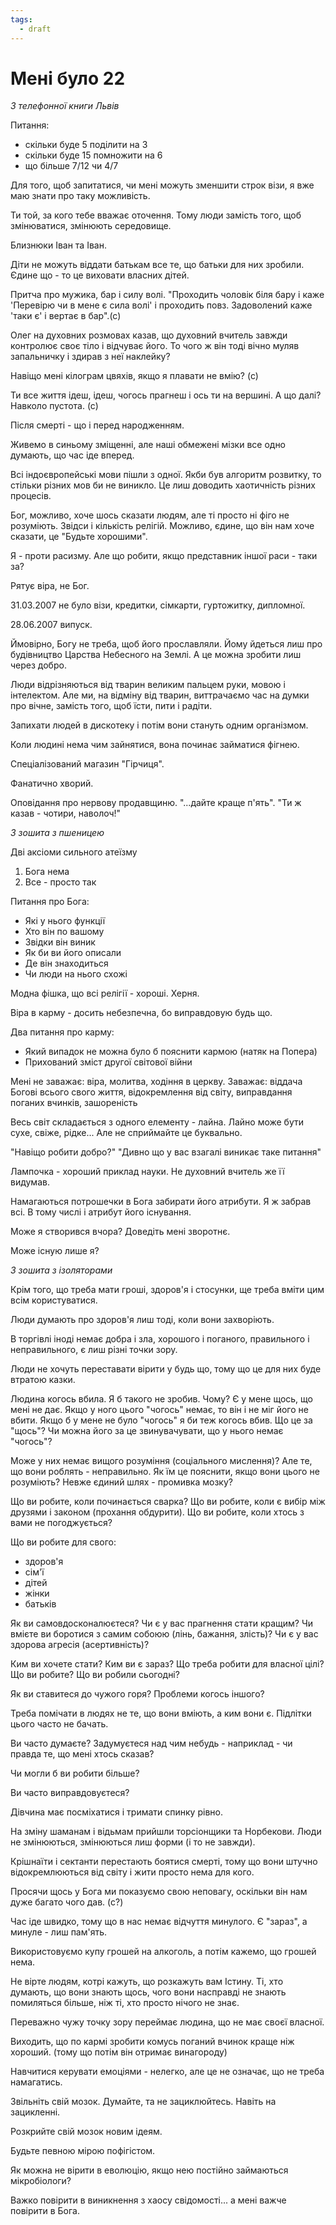 ```yaml
---
tags:
  - draft
---
```

# Мені було 22

_З телефонної книги Львів_

Питання:

 - скільки буде 5 поділити на 3
 - скільки буде 15 помножити на 6
 - що більше 7/12 чи 4/7

Для того, щоб запитатися, чи мені можуть зменшити строк візи, я вже маю знати про таку можливість.

Ти той, за кого тебе вважає оточення.
Тому люди замість того, щоб змінюватися, змінюють середовище.

Близнюки Іван та Іван.

Діти не можуть віддати батькам все те, що батьки для них зробили.
Єдине що - то це виховати власних дітей.

Притча про мужика, бар і силу волі.
"Проходить чоловік біля бару і каже 'Перевірю чи в мене є сила волі' і проходить повз.
Задоволений каже 'таки є' і вертає в бар".(с)

Олег на духовних розмовах казав, що духовний вчитель завжди контролює своє тіло і відчуває його.
То чого ж він тоді вічно муляв запальничку і здирав з неї наклейку?

Навіщо мені кілограм цвяхів, якщо я плавати не вмію? (с)

Ти все життя ідеш, ідеш, чогось прагнеш і ось ти на вершині.
А що далі? 
Навколо пустота. (с)

Після смерті - що і перед народженням.

Живемо в синьому зміщенні, але наші обмежені мізки все одно думають, що час іде вперед.

Всі індоєвропейські мови пішли з одної.
Якби був алгоритм розвитку, то стільки різних мов би не виникло.
Це лиш доводить хаотичність різних процесів.

Бог, можливо, хоче шось сказати людям, але ті просто ні фіго не розуміють.
Звідси і кількість релігій.
Можливо, єдине, що він нам хоче сказати, це "Будьте хорошими".

Я - проти расизму.
Але що робити, якщо представник іншої раси - таки за?

Рятує віра, не Бог.

31.03.2007 не було візи, кредитки, сімкарти, гуртожитку, дипломної.

28.06.2007 випуск.

Ймовірно, Богу не треба, щоб його прославляли.
Йому йдеться лиш про будівництво Царства Небесного на Землі.
А це можна зробити лиш через добро.

Люди відрізняються від тварин великим пальцем руки, мовою і інтелектом.
Але ми, на відміну від тварин, виттрачаємо час на думки про вічне, замість того, щоб їсти, пити і радіти.

Запихати людей в дискотеку і потім вони стануть одним організмом.

Коли людині нема чим зайнятися, вона починає займатися фігнею.

Спеціалізований магазин "Гірчиця".

Фанатично хворий.

Оповідання про нервову продавщиню.
"...дайте краще п'ять".
"Ти ж казав - чотири, наволоч!"

_З зошита з пшеницею_

Дві аксіоми сильного атеїзму

 1. Бога нема
 2. Все - просто так

Питання про Бога:

 - Які у нього функції
 - Хто він по вашому
 - Звідки він виник
 - Як би ви його описали
 - Де він знаходиться
 - Чи люди на нього схожі
 
Модна фішка, що всі релігії - хороші.
Херня.

Віра в карму - досить небезпечна, бо виправдовую будь що.

Два питання про карму:

 - Який випадок не можна було б пояснити кармою (натяк на Попера)
 - Прихований зміст другої світової війни
 
Мені не заважає: віра, молитва, ходіння в церкву.
Заважає: віддача Богові всього свого життя, відокремлення від світу, виправдання поганих вчинків, зашореність

Весь світ складається з одного елементу - лайна.
Лайно може бути сухе, свіже, рідке...
Але не сприймайте це буквально.

"Навіщо робити добро?"
"Дивно що у вас взагалі виникає таке питання"

Лампочка - хороший приклад науки.
Не духовний вчитель же її видумав.

Намагаються потрошечки в Бога забирати його атрибути.
Я ж забрав всі.
В тому числі і атрибут його існування.

Може я створився вчора?
Доведіть мені зворотнє.

Може існую лише я?

_З зошита з ізоляторами_

Крім того, що треба мати гроші, здоров'я і стосунки, ще треба вміти цим всім користуватися.

Люди думають про здоров'я лиш тоді, коли вони захворіють.

В торгівлі іноді немає добра і зла, хорошого і поганого, правильного і неправильного, є лиш різні точки зору.

Люди не хочуть переставати вірити у будь що, тому що це для них буде втратою казки.

Людина когось вбила.
Я б такого не зробив.
Чому?
Є у мене щось, що мені не дає.
Якщо у ного цього "чогось" немає, то він і не міг його не вбити.
Якщо б у мене не було "чогось" я би теж когось вбив.
Що це за "щось"?
Чи можна його за це звинувачувати, що у нього немає "чогось"?

Може у них немає вищого розуміння (соціального мислення)?
Але те, що вони роблять - неправильно.
Як їм це пояснити, якщо вони цього не розуміють?
Невже єдиний шлях - промивка мозку?

Що ви робите, коли починається сварка?
Що ви робите, коли є вибір між друзями і законом (прохання обдурити).
Що ви робите, коли хтось з вами не погоджується?

Що ви робите для свого:

 - здоров'я
 - сім'ї
 - дітей
 - жінки
 - батьків

Як ви самовдосконалюєтеся?
Чи є у вас прагнення стати кращим?
Чи вмієте ви боротися з самим собоюю (лінь, бажання, злість)?
Чи є у вас здорова агресія (асертивність)?

Ким ви хочете стати?
Ким ви є зараз?
Що треба робити для власної цілі?
Що ви робите?
Що ви робили сьогодні?

Як ви ставитеся до чужого горя?
Проблеми когось іншого?

Треба помічати в людях не те, що вони вміють, а ким вони є.
Підлітки цього часто не бачать.

Ви часто думаєте?
Задумуєтеся над чим небудь - наприклад - чи правда те, що мені хтось сказав?

Чи могли б ви робити більше?

Ви часто виправдовуєтеся?

Дівчина має посміхатися і тримати спинку рівно.

На зміну шаманам і відьмам прийшли торсіонщики та Норбекови.
Люди не змінюються, змінюються лиш форми (і то не завжди).

Крішнаїти і сектанти перестають боятися смерті, тому що вони штучно відокремлюються від світу і жити просто нема для кого.

Просячи щось у Бога ми показуємо свою неповагу, оскільки він нам дуже багато чого дав. (с?)

Час іде швидко, тому що в нас немає відчуття минулого.
Є "зараз", а минуле - лиш пам'ять.

Використовуємо купу грошей на алкоголь, а потім кажемо, що грошей нема.

Не вірте людям, котрі кажуть, що розкажуть вам Істину.
Ті, хто думають, що вони знають щось, чого вони насправді не знають помиляться більше, ніж ті, хто просто нічого не знає.

Переважно чужу точку зору переймає людина, що не має своєї власної.

Виходить, що по кармі зробити комусь поганий вчинок краще ніж хороший.
(тому що потім він отримає винагороду)

Навчитися керувати емоціями - нелегко, але це не означає, що не треба намагатись.

Звільніть свій мозок.
Думайте, та не зациклюйтесь.
Навіть на зацикленні.

Розкрийте свій мозок новим ідеям.

Будьте певною мірою пофігістом.

Як можна не вірити в еволюцію, якщо нею постійно займаються мікробіологи?

Важко повірити в виникнення з хаосу свідомості... а мені важче повірити в Бога.
